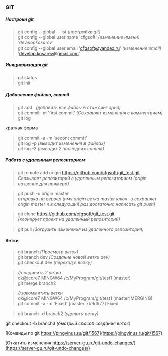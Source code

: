 ### **GIT**

##### Настроки git
> git config --global --list *(настройки git)*  
> git config --global user.name 'cfgsoft' *(изменение имени) 'developkosarev'*  
> git config --global user.email 'cfgsoft@yandex.ru' *(изменение email)*  
'develop.kosarev@gmail.com'

##### Инициализация git
> git status  
> git init  

##### Добавление файлов, commit
> git add . *(добавить все файлы в стаждинг эрия)*  
> git commit -m 'first commit' *(Сохраняет изменения с комментрием)*  
> git log  

краткая форма  
>git commit -a -m 'secont commit'  
> git log -p *(выводит изменения в файлах)*  
> git log -2 *(выводит 2 последних commit)*  

##### Работа с удаленным репозиторием

> git remote add origin https://github.com/cfgsoft/git_test.git  
*Связывает репозиторий с удаленным репозиторием (origin название для примера)*

>git push -u origin master  
*отправка на сервер (имя origin  ветка master ключ -u сохраняет origin master и в следующий раз достаточно написать git push)*

> git clone https://github.com/cfgsoft/git_test.git  
*(клонирует проект на удаленный репозиторий)*  

> git pull  *(Загрузить изменения из удаленного репозитория)*

#### Ветки
> git branch *(Просмотр веток)*  
> git branch dev *(Создание новой ветки dev)*  
> git checkout dev *(переход в ветку)*

> *//соединить 2 ветки*  
> dk@icore7 MINGW64 /c/MyProgram/git/test1 (master)  
> git merge branch2

> *//закоммитить ветки*  
> dk@icore7 MINGW64 /c/MyProgram/git/test1 (master|MERGING)  
> git commit -a -m 'Fixed' [master 7b9d677] Fixed

> git branch -d branch2 *(удалить ветку)*  

git checkout -b branch3 *(быстрый способ создания веток)*  

[Команды по git https://pingvinus.ru/git/1567](https://pingvinus.ru/git/1567)

[Откатить изменения https://server-gu.ru/git-undo-changes/](https://server-gu.ru/git-undo-changes/)

